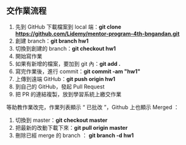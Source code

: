 ## 交作業流程

1. 先到 GitHub 下載檔案到 local 端：**git clone https://github.com/Lidemy/mentor-program-4th-bngandan.git**
1. 創建 branch：**git branch hw1**
1. 切換到創建的 branch：**git checkout hw1**
1. 開始寫作業
1. 如果有新增的檔案，要加到 git 內：**git add .**
1. 寫完作業後，進行 commit：**git commit -am "hw1"**
1. 上傳到遠端 GitHub：**git push origin hw1**
1. 到自己的 GitHub，發起 Pull Request
1. 把 PR 的連結複製，放到學習系統上繳交作業

等助教作業改完，作業列表顯示 “ 已批改 ”，Github 上也顯示 Merged ：

1. 切換到 master：**git checkout master**
2. 把最新的改動下載下來：**git pull origin master**
3. 刪除已經 merge 的 branch ： **git branch -d hw1**
